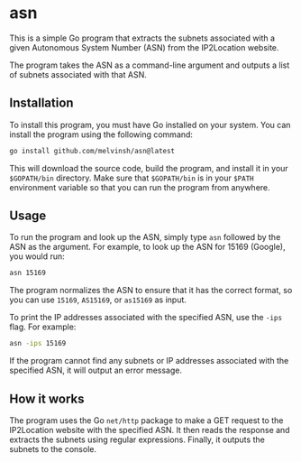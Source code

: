 # asn

This is a simple Go program that extracts the subnets associated with a given Autonomous System Number (ASN) from the IP2Location website. 

The program takes the ASN as a command-line argument and outputs a list of subnets associated with that ASN.

## Installation

To install this program, you must have Go installed on your system. You can install the program using the following command:

``` bash
go install github.com/melvinsh/asn@latest
```

This will download the source code, build the program, and install it in your `$GOPATH/bin` directory. Make sure that `$GOPATH/bin` is in your `$PATH` environment variable so that you can run the program from anywhere.

## Usage

To run the program and look up the ASN, simply type `asn` followed by the ASN as the argument. For example, to look up the ASN for 15169 (Google), you would run:

``` bash
asn 15169
```

The program normalizes the ASN to ensure that it has the correct format, so you can use `15169`, `AS15169`, or `as15169` as input.

To print the IP addresses associated with the specified ASN, use the `-ips` flag. For example:

``` bash
asn -ips 15169
```

If the program cannot find any subnets or IP addresses associated with the specified ASN, it will output an error message.

## How it works

The program uses the Go `net/http` package to make a GET request to the IP2Location website with the specified ASN. It then reads the response and extracts the subnets using regular expressions. Finally, it outputs the subnets to the console.
